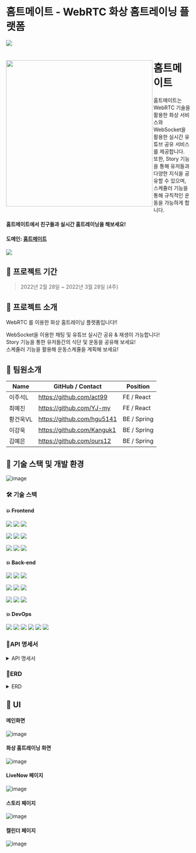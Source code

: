 # 홈트메이트 - WebRTC 화상 홈트레이닝 플랫폼
<img src=
"https://img.shields.io/badge/-ffffff?style=flat-square&logo=zabbix&logoColor=ffffff"
/>

# <img src="https://user-images.githubusercontent.com/95996891/161489961-39b8d3e9-e81d-4cf0-9e9b-c70fecbdead2.png" align=left width=400 > 홈트메이트
</img>   
홈트메이트는 WebRTC 기술을 활용한 화상 서비스와 WebSocket을 활용한 실시간 유튜브 공유 서비스를 제공합니다.
또한, Story 기능을 통해 유저들과 다양한 지식을 공유할 수 있으며, 스케쥴러 기능을 통해 규칙적인 운동을 가능하게 합니다.
&nbsp; &nbsp; &nbsp; &nbsp; &nbsp; &nbsp;
 
    
#### 홈트메이트에서 친구들과 실시간 홈트레이닝을 해보세요!

#### 도메인:  [홈트메이트](https://hometmate.com/)  

<img src=
"https://img.shields.io/badge/-ffffff?style=flat-square&logo=zabbix&logoColor=ffffff"
/>


## :triangular_flag_on_post: 프로젝트 기간

> 2022년 2월 28일 ~ 2022년 3월 28일 (4주)

## :triangular_flag_on_post: 프로젝트 소개

WebRTC 를 이용한 화상 홈트레이닝 플랫폼입니다!!

WebSocket을 이용한 채팅 및 유튜브 실시간 공유 & 재생이 가능합니다!  
Story 기능을 통한 유저들간의 식단 및 운동을 공유해 보세요!  
스케쥴러 기능을 활용해 운동스케쥴을 계획해 보세요!

## :triangular_flag_on_post: 팀원소개

|Name|GitHub / Contact|Position|
|------|---|---|
|이주석L |https://github.com/act99|FE / React|
|최예진|https://github.com/YJ-my|FE / React|
|황건욱VL |https://github.com/hgu5141|BE / Spring|
|이강욱|https://github.com/Kanguk1|BE / Spring|
|김예은|https://github.com/ours12|BE / Spring|


## :triangular_flag_on_post: 기술 스택 및 개발 환경

![image](https://user-images.githubusercontent.com/68932301/162248252-48c5b59f-6b98-41f7-afd4-d3ed451066c1.png)

### :hammer_and_wrench: 기술 스택

#### :boom: Frontend

<img src="https://img.shields.io/badge/React-61DAFB?style=flat-square&logo=React&logoColor=white"/> <img src="https://img.shields.io/badge/Redux(actions, thunk, immer)-764ABC?style=flat-square&logo=Redux&logoColor=white"/> <img src="https://img.shields.io/badge/Axios-56347C?style=flat-square&logo=Axios&logoColor=white"/>

<img src="https://img.shields.io/badge/styled-components-DB7093?style=flat-square&logo=styled-components&logoColor=white"/> <img src="https://img.shields.io/badge/MUI-007FFF?style=flat-square&logo=MUI&logoColor=white"/> <img src="https://img.shields.io/badge/OpenVidu-73BA25?style=flat-square&logo=OpenVidu&logoColor=white"/>

<img src="https://img.shields.io/badge/SockJS-010101?style=flat-square&logo=SockJS&logoColor=white"/> <img src="https://img.shields.io/badge/StompJS-010101?style=flat-square&logo=StompJS&logoColor=white"/> <img src="https://img.shields.io/badge/AWS Amplify-FF9900?style=flat-square&logo=AWS Amplify&logoColor=white"/>

#### :boom: Back-end

<img src="https://img.shields.io/badge/Java-007396?style=flat-square&logo=Java&logoColor=white"/> <img src="https://img.shields.io/badge/Spring Boot-6DB33F?style=flat-square&logo=Spring Boot&logoColor=white"/> <img src="https://img.shields.io/badge/Spring Security-6DB33F?style=flat-square&logo=Spring Security&logoColor=white"/>

<img src="https://img.shields.io/badge/MySQL-4479A1?style=flat-square&logo=MySQL&logoColor=white"/> <img src="https://img.shields.io/badge/NGINX-009639?style=flat-square&logo=NGINX&logoColor=white"/> <img src="https://img.shields.io/badge/Redis-DC382D?style=flat-square&logo=Redis&logoColor=white"/>

<img src="https://img.shields.io/badge/OpenVidu-73BA25?style=flat-square&logo=OpenVidu&logoColor=white"/> <img src="https://img.shields.io/badge/AWS EC2-FF9900?style=flat-square&logo=AWS EC2&logoColor=white"/> <img src="https://img.shields.io/badge/AWS S3-569A31?style=flat-square&logo=AWS S3&logoColor=white"/>

#### :boom: DevOps

<img src="https://img.shields.io/badge/AWS EC2(Ubuntu20.04)-262577?style=flat-square&logo=AWS EC2&logoColor=white"/> <img src="https://img.shields.io/badge/MySQL-4479A1?style=flat-square&logo=MySQL&logoColor=white"/> <img src="https://img.shields.io/badge/AWS S3-569A31?style=flat-square&logo=AWS S3&logoColor=white"/> <img src="https://img.shields.io/badge/AWS Amplify-FF9900?style=flat-square&logo=AWS Amplify&logoColor=white"/>
<img src="https://img.shields.io/badge/Docker-2496ED?style=flat-square&logo=Docker&logoColor=white"/>
<img src="https://img.shields.io/badge/Zabbix-CC0000?style=flat-square&logo=Zabbix&logoColor=white"/>


### 📌API 명세서
<details>
<summary>API 명세서</summary>
<div markdown="1">
  <img src="https://user-images.githubusercontent.com/68932301/161514907-23c3be06-7574-46e7-a4e9-ef9aeee8ba6f.png" />
    <img src="https://user-images.githubusercontent.com/68932301/161514990-c8f7f3ef-91cf-40c1-a107-e62c4f334807.png" />
   <img src="https://user-images.githubusercontent.com/68932301/161515071-270df512-3aeb-41df-b0dd-11c630ffe505.png" />
  <img src="https://user-images.githubusercontent.com/68932301/161515141-7ec2d035-bd9c-47ce-a138-dbfadad676e2.png" />
</div>
</details>

### 📌ERD
<details>
<summary>ERD</summary>
<div markdown="1">
<img src="https://user-images.githubusercontent.com/68932301/161515957-235289e3-c32b-4b18-a5d0-aa5dc0229f4c.png" />
</div>
</details>


## :triangular_flag_on_post: UI

#### 메인화면

![image](https://img1.daumcdn.net/thumb/R1280x0/?scode=mtistory2&fname=https%3A%2F%2Fblog.kakaocdn.net%2Fdn%2Fce4sB2%2Fbtryd8kZxmy%2FdOVXCZr2nbQrfKSCFRHPt0%2Fimg.png)

#### 화상 홈트레이닝 화면

![image](https://img1.daumcdn.net/thumb/R1280x0/?scode=mtistory2&fname=https%3A%2F%2Fblog.kakaocdn.net%2Fdn%2Fc86lT9%2Fbtrye25Dd9z%2FrD8IzYtWVJqXaXx17VLGm1%2Fimg.png)

#### LiveNow 페이지

![image](https://img1.daumcdn.net/thumb/R1280x0/?scode=mtistory2&fname=https%3A%2F%2Fblog.kakaocdn.net%2Fdn%2Fd7Yn1B%2Fbtrydfyat6g%2FHPK1mEZltaoiSDRU27jfqk%2Fimg.png)

#### 스토리 페이지

![image](https://img1.daumcdn.net/thumb/R1280x0/?scode=mtistory2&fname=https%3A%2F%2Fblog.kakaocdn.net%2Fdn%2FY6IQI%2Fbtrye4bjV1d%2F1fpBVzvijdTomnBoVFk2Xk%2Fimg.png)

#### 캘린더 페이지

![image](https://img1.daumcdn.net/thumb/R1280x0/?scode=mtistory2&fname=https%3A%2F%2Fblog.kakaocdn.net%2Fdn%2FbVCmBv%2FbtrygvM3zbv%2FRhQ2h8ePz7XRkci4T9dnk0%2Fimg.png)
